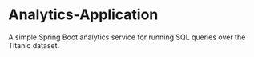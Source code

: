 # Analytics-Application
A simple Spring Boot analytics service for running SQL queries over the Titanic dataset.
